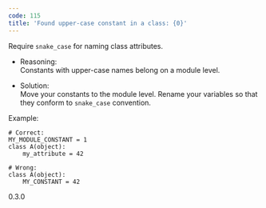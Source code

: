 ```yaml
---
code: 115
title: 'Found upper-case constant in a class: {0}'
---
```


Require `snake_case` for naming class attributes.

  - Reasoning:  
    Constants with upper-case names belong on a module level.

  - Solution:  
    Move your constants to the module level. Rename your variables so
    that they conform to `snake_case` convention.

Example:

    # Correct:
    MY_MODULE_CONSTANT = 1
    class A(object):
        my_attribute = 42
    
    # Wrong:
    class A(object):
        MY_CONSTANT = 42

<div class="versionadded">

0.3.0

</div>